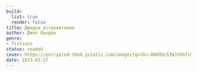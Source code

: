 ```yaml
---
build:
  list: true
  render: false
title: Джерри островитянин
author: Джек Лондон
genre:
- fictionn
status: readed
cover: https://encrypted-tbn0.gstatic.com/images?q=tbn:ANd9GcS3NJnDh7iCLU4o_CB-cReZTX4nZqEsVAlRSw&s
date: 2023-05-17
---
```


